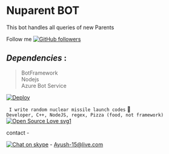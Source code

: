 # Nuparent BOT

This bot handles all queries of new Parents

Follow me
[![GitHub followers](https://img.shields.io/github/followers/heyAyushh.svg?style=social&label=Follow&maxAge=2592000)](https://github.com/heyAyushh?tab=followers)


## _Dependencies_ :
> BotFramework  
> Nodejs  
> Azure Bot Service  

[![Deploy](https://www.herokucdn.com/deploy/button.svg)](https://heroku.com/deploy)


``` I write random nuclear missile launch codes``` :rocket:<br />
```Developer, C++, NodeJS, regex, Pizza (food, not framework) ```  
  [![Open Source Love svg1](https://badges.frapsoft.com/os/v1/open-source.svg?v=103)](https://github.com/ellerbrock/open-source-badges/)

contact - 

[![Chat on skype](https://secure.skypeassets.com/apollo/2.0.1565/images/components/contactme-button/chatbutton_16px.png)](skype:live:Ayush-15?chat)  - Ayush-15@live.com